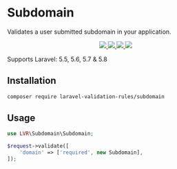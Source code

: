 # Subdomain

Validates a user submitted subdomain in your application.

<p align="center">
  <a href="https://travis-ci.org/laravel-validation-rules/subdomain">
    <img src="https://img.shields.io/travis/laravel-validation-rules/subdomain.svg?style=flat-square">
  </a>
  <a href="https://scrutinizer-ci.com/g/laravel-validation-rules/subdomain/code-structure/master/code-coverage">
    <img src="https://img.shields.io/scrutinizer/coverage/g/laravel-validation-rules/subdomain.svg?style=flat-square">
  </a>
  <a href="https://scrutinizer-ci.com/g/laravel-validation-rules/subdomain">
    <img src="https://img.shields.io/scrutinizer/g/laravel-validation-rules/subdomain.svg?style=flat-square">
  </a>
  <a href="https://github.com/laravel-validation-rules/subdomain/blob/master/LICENSE">
    <img src="https://img.shields.io/github/license/laravel-validation-rules/subdomain.svg?style=flat-square">
  </a>
</p>

Supports Laravel: 5.5, 5.6, 5.7 & 5.8

## Installation

```bash
composer require laravel-validation-rules/subdomain
```

## Usage

```php
use LVR\Subdomain\Subdomain;

$request->validate([
    'domain' => ['required', new Subdomain],
]);
```
